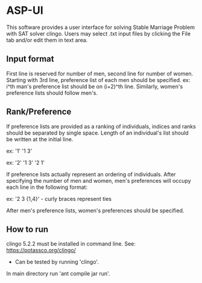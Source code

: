 # ASP-UI

This software provides a user interface for solving Stable Marriage Problem with SAT solver clingo.
Users may select .txt input files by clicking the File tab and/or edit them in text area.

## Input format
First line is reserved for number of men, second line for number of women.
Starting with 3rd line, preference list of each men should be specified.
ex: i^th man's preference list should be on (i+2)^th line.
Similarly, women's preference lists should follow men's.

## Rank/Preference

If preference lists are provided as a ranking of individuals, indices and ranks should be separated by single space.
Length of an individual's list should be written at the initial line.

 ex: '1'
     '1 3'
     
 ex: '2'
     '1 3'
     '2 1'
     
 If preference lists actually represent an ordering of individuals. After specifying the number of men and women, 
 men's preferences will occupy each line in the following format:
 
  ex: '2 3 {1,4}' - curly braces represent ties
  
 After men's preference lists, women's preferences should be specified.
     
 
 ## How to run
clingo 5.2.2 must be installed in command line.
See: https://potassco.org/clingo/

* Can be tested by running 'clingo'.

In main directory run 'ant compile jar run'.
